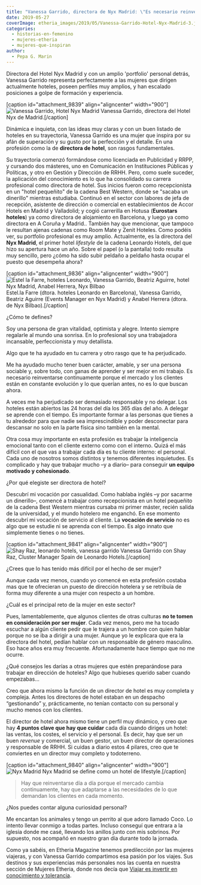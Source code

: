 ```yaml
---
title: "Vanessa Garrido, directora de Nyx Madrid: \"Es necesario reinventarse continuamente\""
date: 2019-05-27
coverImage: etheria_images/2019/05/Vanessa-Garrido-Hotel-Nyx-Madrid-3.jpg
categories: 
  - historias-en-femenino
  - mujeres-etheria
  - mujeres-que-inspiran
author: 
  - Pepa G. Marin
---
```


Directora del Hotel Nyx Madrid y con un amplio 'portfolio' personal detrás, Vanessa 
Garrido representa perfectamente a las mujeres que dirigen actualmente hoteles, poseen 
perfiles muy amplios, y han escalado posiciones a golpe de formación y experiencia. 

\[caption id="attachment\_9839" align="aligncenter" width="900"\]![Vanessa Garrido, Hotel Nyx Madrid](etheria_images/2019/05/Vanessa-Garrido-Hotel-Nyx-Madrid-3.jpg "Vanessa Garrido, directora del Hotel Nyx de Madrid.") Vanessa Garrido, directora del Hotel Nyx de Madrid.\[/caption\]

Dinámica e inquieta, con las ideas muy claras y con un buen listado de hoteles en su trayectoria, Vanessa Garrido es una mujer que inspira por su afán de superación y su gusto por la perfección y el detalle. En una profesión como la de **directora de hotel**, son rasgos fundamentales.

Su trayectoria comenzó formándose como licenciada en Publicidad y RRPP, y cursando dos másteres, uno en Comunicación en Instituciones Públicas y Políticas, y otro en Gestión y Dirección de RRHH. Pero, como suele suceder, la aplicación del conocimiento es lo que ha consolidado su carrera profesional como directora de hotel. Sus inicios fueron como recepcionista en un "hotel pequeñito" de la cadena Best Western, donde se "sacaba un dinerillo" mientras estudiaba. Continuó en el sector con labores de jefa de recepción, asistente de dirección o comercial en establecimientos de Accor Hotels en Madrid y Valladolid; y cogió carrerilla en Hotusa (**Eurostars hoteles**) ya como directora de alojamiento en Barcelona, y luego ya como directora en A Coruña y Madrid.. También hay que mencionar, que tampoco le resultan ajenas cadenas como Room Mate y Zenit Hoteles. Como podéis ver, su portfolio profesional es muy amplio. Actualmente, es la directora del **Nyx Madrid**, el primer hotel _lifestyle_ de la cadena Leonardo Hotels, del que hizo su apertura hace un año. Sobre el papel (o la pantalla) todo resulta muy sencillo, pero ¿cómo ha sido subir peldaño a peldaño hasta ocupar el puesto que desempeña ahora?

\[caption id="attachment\_9836" align="aligncenter" width="900"\]![Estel la Farre, hoteles Leonardo, Vanessa Garrido, Beatriz Aguirre, hotel Nyx Madrid, Anabel Herrera, Nyx Bilbao](etheria_images/2019/03/Vanessa-Garrido-equipo-Hotel-Nyx-Madrid.jpg "Estel.la Farre (dtora. hoteles Leonardo en Barcelona), Vanessa Garrido, Beatriz Aguirre (Events Manager en Nyx Madrid) y Anabel Herrera (nueva dtora. de Nyx Bilbao).") Estel.la Farre (dtora. hoteles Leonardo en Barcelona), Vanessa Garrido, Beatriz Aguirre (Events Manager en Nyx Madrid) y Anabel Herrera (dtora. de Nyx Bilbao).\[/caption\]

¿Cómo te defines? 

Soy una persona de gran vitalidad, optimista y alegre. Intento siempre regalarle al mundo una sonrisa. En lo profesional soy una trabajadora incansable, perfeccionista y muy detallista.

Algo que te ha ayudado en tu carrera y otro rasgo que te ha perjudicado. 

Me ha ayudado mucho tener buen carácter, amable, y ser una persona sociable y, sobre todo, con ganas de aprender y ser mejor en mi trabajo. Es necesario reinventarse continuamente porque el mercado y los clientes están en constante evolución y lo que querían antes, no es lo que buscan ahora.

A veces me ha perjudicado ser demasiado responsable y no delegar. Los hoteles están abiertos las 24 horas del día los 365 días del año. A delegar se aprende con el tiempo. Es importante formar a las personas que tienes a tu alrededor para que nadie sea imprescindible y poder desconectar para descansar no solo en la parte física sino también en la mental.

Otra cosa muy importante en esta profesión es trabajar la inteligencia emocional tanto con el cliente externo como con el interno. Quizá el más difícil con el que vas a trabajar cada día es tu cliente interno: el personal. Cada uno de nosotros somos distintos y tenemos diferentes inquietudes. Es complicado y hay que trabajar mucho –y a diario– para conseguir **un equipo motivado y cohesionado**.

¿Por qué elegiste ser directora de hotel? 

Descubrí mi vocación por casualidad. Como hablaba inglés –y por sacarme un dinerillo–, comencé a trabajar como recepcionista en un hotel pequeñito de la cadena Best Western mientras cursaba mi primer máster, recién salida de la universidad, y el mundo hotelero me enganchó. En ese momento descubrí mi vocación de servicio al cliente. La **vocación de servicio** no es algo que se estudie ni se aprenda con el tiempo. Es algo innato que simplemente tienes o no tienes.

\[caption id="attachment\_9841" align="aligncenter" width="900"\]![Shay Raz, leonardo hotels, vanessa garrido](etheria_images/2019/05/Vanessa-Garrido-Hotel-Nyx-Madrid-5.jpg "Vanessa Garrido con Shay Raz, el Cluster Manager Spain de Leonardo Hotels.") Vanessa Garrido con Shay Raz, Cluster Manager Spain de Leonardo Hotels.\[/caption\]

¿Crees que lo has tenido más difícil por el hecho de ser mujer? 

Aunque cada vez menos, cuando yo comencé en esta profesión costaba mas que te ofrecieran un puesto de dirección hotelera y se retribuía de forma muy diferente a una mujer con respecto a un hombre.

¿Cuál es el principal reto de la mujer en este sector? 

Pues, lamentablemente, que algunos clientes de otras culturas **no te tomen en consideración por ser mujer**. Cada vez menos, pero me ha tocado escuchar a algún cliente pedir que le trajera a un hombre con quien hablar porque no se iba a dirigir a una mujer. Aunque yo le explicara que era la directora del hotel, pedían hablar con un responsable de género masculino. Eso hace años era muy frecuente. Afortunadamente hace tiempo que no me ocurre.

¿Qué consejos les darías a otras mujeres que estén preparándose para trabajar en 
dirección de hoteles? Algo que hubieses querido saber cuando empezabas... 

Creo que ahora mismo la función de un director de hotel es muy completa y compleja. Antes los directores de hotel estaban en un despacho “gestionando” y, prácticamente, no tenían contacto con su personal y mucho menos con los clientes.

El director de hotel ahora mismo tiene un perfil muy dinámico, y creo que hay **4 puntos clave que hay que cuidar** cada día cuando diriges un hotel: las ventas, los costes, el servicio y el personal. Es decir, hay que ser un buen _revenue_ y comercial, un buen gestor, un buen director de operaciones y responsable de RRHH. Si cuidas a diario estos 4 pilares, creo que te conviertes en un director muy completo y todoterreno.

\[caption id="attachment\_9840" align="aligncenter" width="900"\]![Nyx Madrid](etheria_images/2019/05/Vanessa-Garrido-Hotel-Nyx-Madrid-4.jpg "Nyx Madrid se define como un hotel de lifestyle.") Nyx Madrid se define como un hotel de lifestyle.\[/caption\]

> Hay que reinventarse día a día porque el mercado cambia continuamente, hay que adaptarse 
> a las necesidades de lo que demandan los clientes en cada momento. 

¿Nos puedes contar alguna curiosidad personal? 

Me encantan los animales y tengo un perrito al que adoro llamado Coco. Lo intento llevar conmigo a todas partes. Incluso conseguí que entrara a la iglesia donde me casé, llevando los anillos junto con mis sobrinos. Por supuesto, nos acompañó en nuestro gran día durante todo la jornada.

Como ya sabéis, en Etheria Magazine tenemos predilección por las mujeres viajeras, y con Vanessa Garrido compartimos esa pasión por los viajes. Sus destinos y sus experiencias más personales nos las cuenta en nuestra sección de Mujeres Etheria, donde nos decía que [Viajar es invertir en conocimiento y tolerancia](https://etheriamagazine.com/2019/03/29/vanessa-garrido-directora-hotel-nyx-mujer-etheria/).
